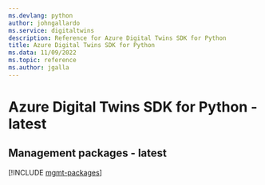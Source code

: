 ```yaml
---
ms.devlang: python
author: johngallardo
ms.service: digitaltwins
description: Reference for Azure Digital Twins SDK for Python
title: Azure Digital Twins SDK for Python
ms.data: 11/09/2022
ms.topic: reference
ms.author: jgalla
---
```

# Azure Digital Twins SDK for Python - latest

## Management packages - latest
[!INCLUDE [mgmt-packages](digital-twins-mgmt-index.md)]
